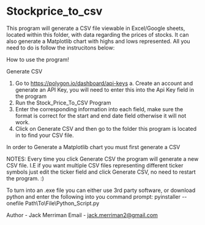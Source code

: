 # Stockprice_to_csv
This program will generate a CSV file viewable in Excel/Google sheets, located within this folder, with data regarding the prices of stocks.  It can also generate a Matplotlib chart with highs and lows represented.
All you need to do is follow the instrucitons below:

How to use the program!

Generate CSV
1. Go to https://polygon.io/dashboard/api-keys
	a. Create an account and generate an API Key, you will need to enter this into the Api Key field in the program
2. Run the Stock_Price_To_CSV Program
3. Enter the corresponding information into each field, make sure the format is correct for the start and end date field otherwise it will not work.
4. Click on Generate CSV and then go to the folder this program is located in to find your CSV file.

In order to Generate a Matplotlib chart you must first generate a CSV

NOTES: Every time you click Generate CSV the program will generate a new CSV file.
I.E if you want multiple CSV files representing different ticker symbols just edit the ticker field and click Generate CSV, no need to restart the program. :)

To turn into an .exe file you can either use 3rd party software, or download python and enter the following into you command prompt:
pyinstaller --onefile Path\To\File\Python_Script.py


Author - Jack Merriman
Email - jack.merriman2@gmail.com
